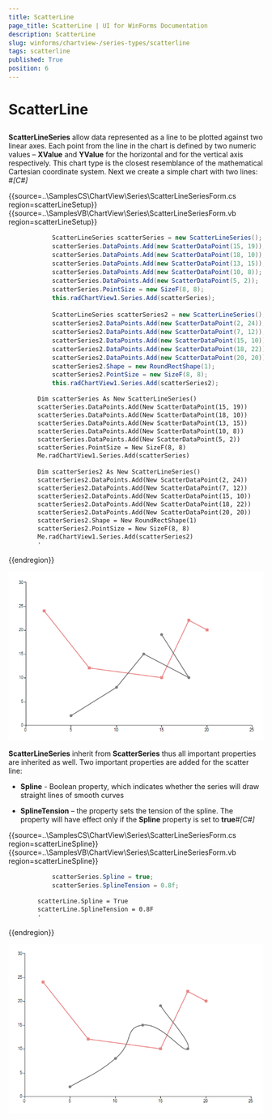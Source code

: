 ```yaml
---
title: ScatterLine
page_title: ScatterLine | UI for WinForms Documentation
description: ScatterLine
slug: winforms/chartview-/series-types/scatterline
tags: scatterline
published: True
position: 6
---
```


# ScatterLine



## 

__ScatterLineSeries__ allow data represented as a line to be plotted against two linear axes. Each point from the line in the 
          chart is defined by two numeric values – __XValue__ and __YValue__ for the horizontal and for the vertical 
          axis respectively. This chart type is the closest resemblance of the mathematical Cartesian coordinate system. Next we create a simple chart with two lines:
        #_[C#]_

	



{{source=..\SamplesCS\ChartView\Series\ScatterLineSeriesForm.cs region=scatterLineSetup}} 
{{source=..\SamplesVB\ChartView\Series\ScatterLineSeriesForm.vb region=scatterLineSetup}} 

````C#
            ScatterLineSeries scatterSeries = new ScatterLineSeries();
            scatterSeries.DataPoints.Add(new ScatterDataPoint(15, 19));
            scatterSeries.DataPoints.Add(new ScatterDataPoint(18, 10));
            scatterSeries.DataPoints.Add(new ScatterDataPoint(13, 15));
            scatterSeries.DataPoints.Add(new ScatterDataPoint(10, 8));
            scatterSeries.DataPoints.Add(new ScatterDataPoint(5, 2));
            scatterSeries.PointSize = new SizeF(8, 8);
            this.radChartView1.Series.Add(scatterSeries);

            ScatterLineSeries scatterSeries2 = new ScatterLineSeries();
            scatterSeries2.DataPoints.Add(new ScatterDataPoint(2, 24));
            scatterSeries2.DataPoints.Add(new ScatterDataPoint(7, 12));
            scatterSeries2.DataPoints.Add(new ScatterDataPoint(15, 10));
            scatterSeries2.DataPoints.Add(new ScatterDataPoint(18, 22));
            scatterSeries2.DataPoints.Add(new ScatterDataPoint(20, 20));
            scatterSeries2.Shape = new RoundRectShape(1);
            scatterSeries2.PointSize = new SizeF(8, 8);
            this.radChartView1.Series.Add(scatterSeries2);
````
````VB.NET
        Dim scatterSeries As New ScatterLineSeries()
        scatterSeries.DataPoints.Add(New ScatterDataPoint(15, 19))
        scatterSeries.DataPoints.Add(New ScatterDataPoint(18, 10))
        scatterSeries.DataPoints.Add(New ScatterDataPoint(13, 15))
        scatterSeries.DataPoints.Add(New ScatterDataPoint(10, 8))
        scatterSeries.DataPoints.Add(New ScatterDataPoint(5, 2))
        scatterSeries.PointSize = New SizeF(8, 8)
        Me.radChartView1.Series.Add(scatterSeries)

        Dim scatterSeries2 As New ScatterLineSeries()
        scatterSeries2.DataPoints.Add(New ScatterDataPoint(2, 24))
        scatterSeries2.DataPoints.Add(New ScatterDataPoint(7, 12))
        scatterSeries2.DataPoints.Add(New ScatterDataPoint(15, 10))
        scatterSeries2.DataPoints.Add(New ScatterDataPoint(18, 22))
        scatterSeries2.DataPoints.Add(New ScatterDataPoint(20, 20))
        scatterSeries2.Shape = New RoundRectShape(1)
        scatterSeries2.PointSize = New SizeF(8, 8)
        Me.radChartView1.Series.Add(scatterSeries2)
        '
````

{{endregion}} 


![chartview-series-scatterline 001](images/chartview-series-scatterline001.png)

__ScatterLineSeries__ inherit from __ScatterSeries__ thus all important properties are
          inherited as well. Two important properties are added for the scatter line:
        

* __Spline__ - Boolean property, which indicates whether the series will draw straight lines of smooth curves
            

* __SplineTension__ – the property sets the tension of the spline. The property will have effect only if the __Spline__ property is set to __true__#_[C#]_

	



{{source=..\SamplesCS\ChartView\Series\ScatterLineSeriesForm.cs region=scatterLineSpline}} 
{{source=..\SamplesVB\ChartView\Series\ScatterLineSeriesForm.vb region=scatterLineSpline}} 

````C#
            scatterSeries.Spline = true;
            scatterSeries.SplineTension = 0.8f;
````
````VB.NET
        scatterLine.Spline = True
        scatterLine.SplineTension = 0.8F
        '
````

{{endregion}} 


![chartview-series-scatterline 002](images/chartview-series-scatterline002.png)
